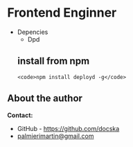 # Frontend Enginner

+ Depencies
    + Dpd
    ## install from npm
	  <code>npm install deployd -g</code>

## About the author

**Contact:**

* GitHub - https://github.com/docska
* palmierimartin@gmail.com
